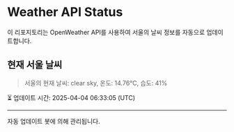 
# Weather API Status

이 리포지토리는 OpenWeather API를 사용하여 서울의 날씨 정보를 자동으로 업데이트합니다.

## 현재 서울 날씨
> 서울의 현재 날씨: clear sky, 온도: 14.76°C, 습도: 41%

⏳ 업데이트 시간: 2025-04-04 06:33:05 (UTC)

---
자동 업데이트 봇에 의해 관리됩니다.
